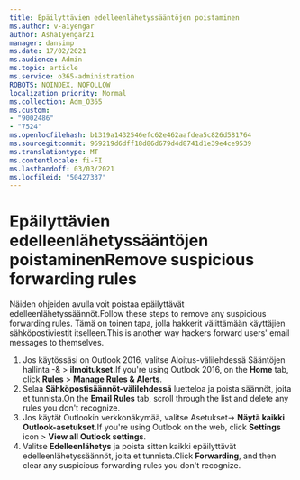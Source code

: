 ```yaml
---
title: Epäilyttävien edelleenlähetyssääntöjen poistaminen
ms.author: v-aiyengar
author: AshaIyengar21
manager: dansimp
ms.date: 17/02/2021
ms.audience: Admin
ms.topic: article
ms.service: o365-administration
ROBOTS: NOINDEX, NOFOLLOW
localization_priority: Normal
ms.collection: Adm_O365
ms.custom:
- "9002486"
- "7524"
ms.openlocfilehash: b1319a1432546efc62e462aafdea5c826d581764
ms.sourcegitcommit: 969219d6dff18d86d679d4d8741d1e39e4ce9539
ms.translationtype: MT
ms.contentlocale: fi-FI
ms.lasthandoff: 03/03/2021
ms.locfileid: "50427337"
---
```

# <a name="remove-suspicious-forwarding-rules"></a><span data-ttu-id="31424-102">Epäilyttävien edelleenlähetyssääntöjen poistaminen</span><span class="sxs-lookup"><span data-stu-id="31424-102">Remove suspicious forwarding rules</span></span>

<span data-ttu-id="31424-103">Näiden ohjeiden avulla voit poistaa epäilyttävät edelleenlähetyssäännöt.</span><span class="sxs-lookup"><span data-stu-id="31424-103">Follow these steps to remove any suspicious forwarding rules.</span></span> <span data-ttu-id="31424-104">Tämä on toinen tapa, jolla hakkerit välittämään käyttäjien sähköpostiviestit itselleen.</span><span class="sxs-lookup"><span data-stu-id="31424-104">This is another way hackers forward users' email messages to themselves.</span></span>

1. <span data-ttu-id="31424-105">Jos käytössäsi on Outlook 2016, valitse Aloitus-välilehdessä Sääntöjen hallinta -&   >  **ilmoitukset.**</span><span class="sxs-lookup"><span data-stu-id="31424-105">If you're using Outlook 2016, on the **Home** tab, click **Rules** > **Manage Rules & Alerts**.</span></span> 
1. <span data-ttu-id="31424-106">Selaa **Sähköpostisäännöt-välilehdessä** luetteloa ja poista säännöt, joita et tunnista.</span><span class="sxs-lookup"><span data-stu-id="31424-106">On the **Email Rules** tab, scroll through the list and delete any rules you don't recognize.</span></span>
1. <span data-ttu-id="31424-107">Jos käytät Outlookin verkkonäkymää,  valitse Asetukset-> **Näytä kaikki Outlook-asetukset.**</span><span class="sxs-lookup"><span data-stu-id="31424-107">If you're using Outlook on the web, click **Settings** icon > **View all Outlook settings**.</span></span>
1. <span data-ttu-id="31424-108">Valitse **Edelleenlähetys** ja poista sitten kaikki epäilyttävät edelleenlähetyssäännöt, joita et tunnista.</span><span class="sxs-lookup"><span data-stu-id="31424-108">Click **Forwarding**, and then clear any suspicious forwarding rules you don't recognize.</span></span>
